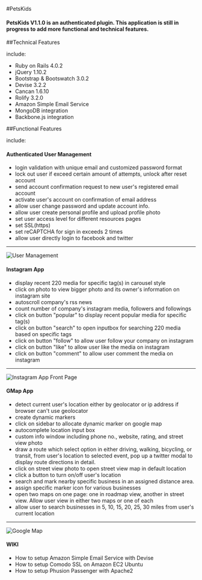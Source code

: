 #PetsKids

#### PetsKids V1.1.0 is an authenticated plugin. This application is still in progress to add more functional and technical features.

##Technical Features

include:

- Ruby on Rails 4.0.2
- jQuery 1.10.2
- Bootstrap & Bootswatch 3.0.2
- Devise 3.2.2
- Cancan 1.6.10
- Rolify 3.2.0
- Amazon Simple Email Service
- MongoDB integration
- Backbone.js integration

##Functional Features

include:

#### Authenticated User Management
- login validation with unique email and customized password format
- lock out user if exceed certain amount of attempts, unlock after reset account
- send account confirmation request to new user's registered email account
- activate user's account on confirmation of email address
- allow user change password and update account info.
- allow user create personal profile and upload profile photo
- set user access level for different resources pages
- set SSL(https)
- set reCAPTCHA for sign in exceeds 2 times
- allow user directly login to facebook and twitter

***
![User Management](http://twinpets.com/Content/images/PetsKids.png)

#### Instagram App
- display recent 220 media for specific tag(s) in carousel style
- click on photo to view bigger photo and its owner's information on instagram site
- autoscroll company's rss news
- count number of company's instagram media, followers and followings
- click on button "popular" to display recent popular media for specific tag(s)
- click on button "search" to open inputbox for searching 220 media based on specific tags
- click on button "follow" to allow user follow your company on instagram
- click on button "like" to allow user like the media on instagram
- click on button "comment" to allow user comment the media on instagram

***
![Instagram App Front Page](http://twinpets.com/Content/images/Instagram.png)

#### GMap App
- detect current user's location either by geolocator or ip address if browser can't use geolocator
- create dynamic markers
- click on sidebar to allocate dynamic marker on google map
- autocomplete location input box
- custom info window including phone no., website, rating, and street view photo
- draw a route which select option in either driving, walking, bicycling, or transit, from user's location to selected event, pop up a twitter modal to display route directions in detail.
- click on street view photo to open street view map in default location
- click a button to turn on/off user's location
- search and mark nearby specific business in an assigned distance area.
- assign specific marker icon for various businesses
- open two maps on one page: one in roadmap view, another in street view.  Allow user view in either two maps or one of each
- allow user to search businesses in 5, 10, 15, 20, 25, 30 miles from user's current location

***
![Google Map](http://twinpets.com/Content/images/Gmap1.jpg)


#### WIKI
- How to setup Amazon Simple Email Service with Devise
- How to setup Comodo SSL on Amazon EC2 Ubuntu
- How to setup Phusion Passenger with Apache2
